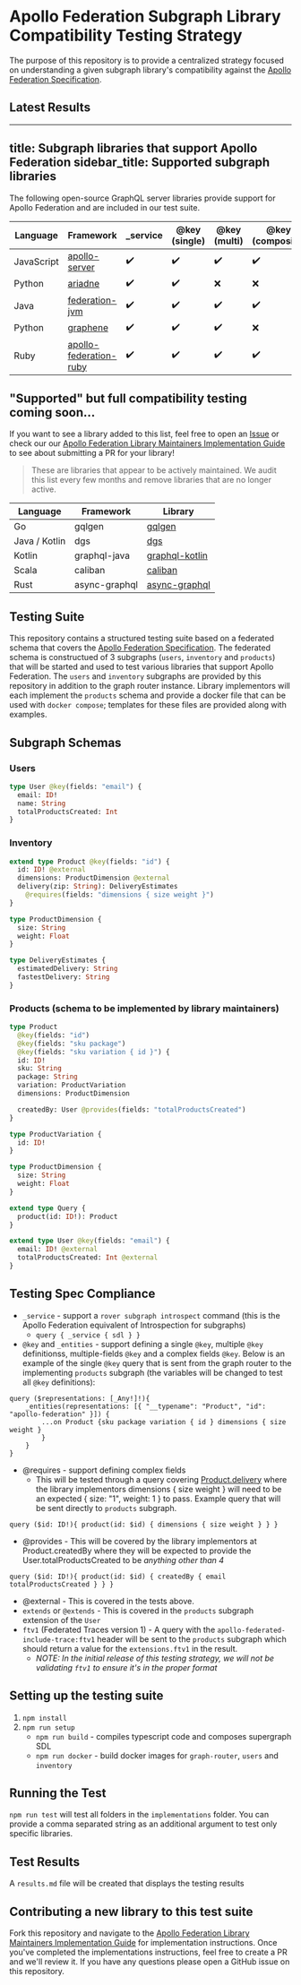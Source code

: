 # Apollo Federation Subgraph Library Compatibility Testing Strategy

The purpose of this repository is to provide a centralized strategy focused on understanding a given subgraph library's compatibility against the [Apollo Federation Specification](https://www.apollographql.com/docs/federation/federation-spec/). 

## Latest Results

---
title: Subgraph libraries that support Apollo Federation
sidebar_title: Supported subgraph libraries
---

The following open-source GraphQL server libraries provide support for Apollo Federation and are included in our test suite.

| Language | Framework | _service | @key (single) | @key (multi) | @key (composite) | @requires | @provides | ftv1 |
| --- | --- | --- | --- | --- | --- | --- | --- | --- |
| JavaScript | [apollo-server](https://github.com/apollographql/apollo-server/) | ✔️ | ✔️ | ✔️ | ✔️ | ✔️ | ✔️ | ✔️  |
| Python | [ariadne](https://github.com/mirumee/ariadne) | ✔️ | ✔️ | ❌ | ❌ | ✔️ | ✔️ | ❌  |
| Java | [federation-jvm](https://github.com/apollographql/federation-jvm) | ✔️ | ✔️ | ✔️ | ✔️ | ✔️ | ✔️ | ✔️  |
| Python | [graphene](https://github.com/preply/graphene-federation) | ✔️ | ✔️ | ✔️ | ❌ | ✔️ | ✔️ | ❌  |
| Ruby | [apollo-federation-ruby](https://github.com/Gusto/apollo-federation-ruby) | ✔️ | ✔️ | ✔️ | ✔️ | ✔️ | ✔️ | ✔️  |

## "Supported" but full compatibility testing coming soon... 

If you want to see a library added to this list, feel free to open an [Issue](https://github.com/apollographql/apollo-federation-subgraph-compatibility/issues) or check our our [Apollo Federation Library Maintainers Implementation Guide](./CONTRIBUTORS.md) to see about submitting a PR for your library!

> These are libraries that appear to be actively maintained. We audit this list every few months and remove libraries that are no longer active.

| Language    | Framework     | Library                                                                          |
| ----------- | ------------- | -------------------------------------------------------------------------------- |
| Go            | gqlgen        | [gqlgen](https://github.com/99designs/gqlgen/tree/master/plugin/federation)      |
| Java / Kotlin | dgs           | [dgs](https://github.com/netflix/dgs-framework/)                                 |
| Kotlin        | graphql-java  | [graphql-kotlin](https://github.com/ExpediaGroup/graphql-kotlin)                 |
| Scala         | caliban       | [caliban](https://github.com/ghostdogpr/caliban)                                 |
| Rust          | async-graphql | [async-graphql](https://github.com/async-graphql/async-graphql)                  |

## Testing Suite

This repository contains a structured testing suite based on a federated schema that covers the [Apollo Federation Specification](https://www.apollographql.com/docs/federation/federation-spec/). The federated schema is constructued of 3 subgraphs (`users`, `inventory` and `products`) that will be started and used to test various libraries that support Apollo Federation. The `users` and `inventory` subgraphs are provided by this repository in addition to the graph router instance. Library implementors will each implement the `products` schema and provide a docker file that can be used with `docker compose`; templates for these files are provided along with examples.

## Subgraph Schemas

### Users

```graphql
type User @key(fields: "email") {
  email: ID!
  name: String
  totalProductsCreated: Int
}
```

### Inventory

```graphql
extend type Product @key(fields: "id") {
  id: ID! @external
  dimensions: ProductDimension @external
  delivery(zip: String): DeliveryEstimates
    @requires(fields: "dimensions { size weight }")
}

type ProductDimension {
  size: String
  weight: Float
}

type DeliveryEstimates {
  estimatedDelivery: String
  fastestDelivery: String
}
```

### Products (schema to be implemented by library maintainers)

```graphql
type Product
  @key(fields: "id")
  @key(fields: "sku package")
  @key(fields: "sku variation { id }") {
  id: ID!
  sku: String
  package: String
  variation: ProductVariation
  dimensions: ProductDimension

  createdBy: User @provides(fields: "totalProductsCreated")
}

type ProductVariation {
  id: ID!
}

type ProductDimension {
  size: String
  weight: Float
}

extend type Query {
  product(id: ID!): Product
}

extend type User @key(fields: "email") {
  email: ID! @external
  totalProductsCreated: Int @external
}
```

## Testing Spec Compliance

- `_service` - support a `rover subgraph introspect` command (this is the Apollo Federation equivalent of Introspection for subgraphs)
  - `query { _service { sdl } }`
- `@key` and `_entities` - support defining a single `@key`, multiple `@key` definitionss, multiple-fields `@key` and a complex fields `@key`. Below is an example of the single `@key` query that is sent from the graph router to the implementing `products` subgraph (the variables will be changed to test all `@key` definitions):

```
query ($representations: [_Any!]!){
    _entities(representations: [{ "__typename": "Product", "id": "apollo-federation" }]) {
        ...on Product {sku package variation { id } dimensions { size weight }
        }
    }
}
```

- @requires - support defining complex fields
  - This will be tested through a query covering [Product.delivery](http://product.delivery) where the library implementors dimensions { size weight } will need to be an expected { size: "1", weight: 1 } to pass. Example query that will be sent directly to `products` subgraph.

```
query ($id: ID!){ product(id: $id) { dimensions { size weight } } }
```

- @provides - This will be covered by the library implementors at Product.createdBy where they will be expected to provide the User.totalProductsCreated to be _anything_ _other than 4_

```
query ($id: ID!){ product(id: $id) { createdBy { email totalProductsCreated } } }
```

- @external - This is covered in the tests above.
- `extends` or `@extends` - This is covered in the `products` subgraph extension of the `User`
- `ftv1` (Federated Traces version 1) - A query with the `apollo-federated-include-trace:ftv1` header will be sent to the `products` subgraph which should return a value for the `extensions.ftv1` in the result.
  - _NOTE: In the initial release of this testing strategy, we will not be validating `ftv1` to ensure it's in the proper format_

## Setting up the testing suite

1. `npm install`
2. `npm run setup`
   - `npm run build` - compiles typescript code and composes supergraph SDL
   - `npm run docker` - build docker images for `graph-router`, `users` and `inventory`

## Running the Test

`npm run test` will test all folders in the `implementations` folder. You can provide a comma separated string as an additional argument to test only specific libraries.

## Test Results

A `results.md` file will be created that displays the testing results

## Contributing a new library to this test suite

Fork this repository and navigate to the [Apollo Federation Library Maintainers Implementation Guide](./CONTRIBUTORS.md) for implementation instructions. Once you've completed the implementations instructions, feel free to create a PR and we'll review it. If you have any questions please open a GitHub issue on this repository.
